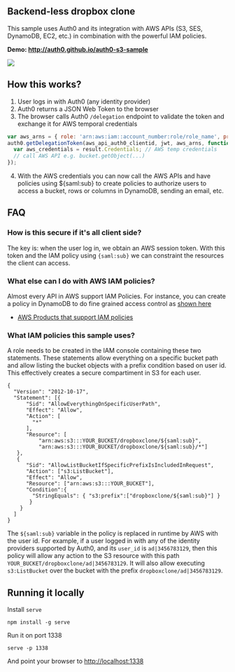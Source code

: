 ## Backend-less dropbox clone

This sample uses Auth0 and its integration with AWS APIs (S3, SES, DynamoDB, EC2, etc.) in combination with the powerful IAM policies.

**Demo: <http://auth0.github.io/auth0-s3-sample>**

![](https://cloudup.com/cF6k5rJr309+)

## How this works?

1. User logs in with Auth0 (any identity provider)
2. Auth0 returns a JSON Web Token to the browser
3. The browser calls Auth0 `/delegation` endpoint to validate the token and exchange it for AWS temporal credentials
  
  ```js  
  var aws_arns = { role: 'arn:aws:iam::account_number:role/role_name', principal: 'arn:aws:iam::account_number:saml-provider/provider_name' };
  auth0.getDelegationToken(aws_api_auth0_clientid, jwt, aws_arns, function(err, result) {
    var aws_credentials = result.Credentials; // AWS temp credentials
    // call AWS API e.g. bucket.getObject(...)
  });
  ```
  
4. With the AWS credentials you can now call the AWS APIs and have policies using ${saml:sub} to create policies to authorize users to access a bucket, rows or columns in DynamoDB, sending an email, etc.

## FAQ

### How is this secure if it's all client side?

The key is: when the user log in, we obtain an AWS session token. With this token and the IAM policy using `{saml:sub}` we can constraint the resources the client can access.

### What else can I do with AWS IAM policies?

Almost every API in AWS support IAM Policies. For instance, you can create a policy in DynamoDB to do fine grained access control as [shown here](http://docs.aws.amazon.com/amazondynamodb/latest/developerguide/FGAC_DDB.html)

* [AWS Products that support IAM policies](http://docs.aws.amazon.com/IAM/latest/UserGuide/Using_SpecificProducts.html)

### What IAM policies this sample uses?

A role needs to be created in the IAM console containing these two statements. These statements allow everything on a specific bucket path and allow listing the bucket objects with a prefix condition based on user id. This effectively creates a secure compartiment in S3 for each user.

```
{
  "Version": "2012-10-17",
  "Statement": [{
      "Sid": "AllowEverythingOnSpecificUserPath",
      "Effect": "Allow",
      "Action": [
        "*"
      ],
      "Resource": [ 
          "arn:aws:s3:::YOUR_BUCKET/dropboxclone/${saml:sub}",
          "arn:aws:s3:::YOUR_BUCKET/dropboxclone/${saml:sub}/*"]
   },
   {
      "Sid": "AllowListBucketIfSpecificPrefixIsIncludedInRequest",
      "Action": ["s3:ListBucket"],
      "Effect": "Allow",
      "Resource": ["arn:aws:s3:::YOUR_BUCKET"],
      "Condition":{ 
        "StringEquals": { "s3:prefix":["dropboxclone/${saml:sub}"] }
       }
    }
  ]
}
```

The `${saml:sub}` variable in the policy is replaced in runtime by AWS with the user id. For example, if a user logged in with any of the identity providers supported by Auth0, and its `user_id` is `ad|3456783129`, then this policy will allow any action to the S3 resource with this path `YOUR_BUCKET/dropboxclone/ad|3456783129`. It will also allow executing `s3:ListBucket` over the bucket with the prefix `dropboxclone/ad|3456783129`.

## Running it locally

Install `serve` 
    
    npm install -g serve

Run it on port 1338

    serve -p 1338

And point your browser to <http://localhost:1338>

